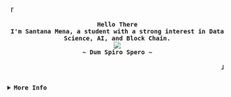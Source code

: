<!-- santanamnaa's Aesthetic GitHub Profile -->
<div align="justify">

<!-- Profile -->
<p align="left"><strong><samp>「</samp></strong></p>
  <p align="center">
    <samp>
      <b>
        Hello There
      <br>
        I'm Santana Mena, a student with a strong interest in Data Science, AI, and Block Chain. 
      </b>
      <br>
        <image src="https://readme-typing-svg.herokuapp.com?font=DM+Serif+Text&size=16&color=697565&center=true&width=410&height=45&lines=Crafting+beautiful+code">
      <br>
      <b>
        ~ Dum Spiro Spero ~
      </b>
    </samp>
  </p>
<p align="right"><strong><samp>」</samp></strong></p>

<br>

<details>
<summary><samp><b>More Info</b></samp></summary>

<h2></h2><br>

<!-- Contact Me -->
<p align="center">
  <samp>  
    You can reach me at [<a href="mailto:santanamnaa8@gmail.com">e-mail</a>]
  </samp>
</p>

<h2></h2><br>




<!-- Github Stats -->
<div align="center">
  <table>
    <tr>
      <td><a href="#--------"><img height="256px" align="center" alt="Top Language" src="https://github-readme-stats.vercel.app/api/top-langs/?username=santanamnaa&layout=compact&line_height=21&hide_border=true&theme=apprentice"/></a></td>
    </tr>
  </table>
</div>

</details>
</div>
